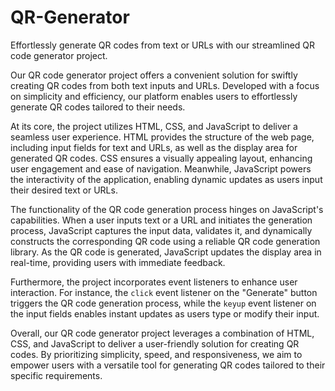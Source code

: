 # QR-Generator
Effortlessly generate QR codes from text or URLs with our streamlined QR code generator project.

Our QR code generator project offers a convenient solution for swiftly creating QR codes from both text inputs and URLs. Developed with a focus on simplicity and efficiency, our platform enables users to effortlessly generate QR codes tailored to their needs.

At its core, the project utilizes HTML, CSS, and JavaScript to deliver a seamless user experience. HTML provides the structure of the web page, including input fields for text and URLs, as well as the display area for generated QR codes. CSS ensures a visually appealing layout, enhancing user engagement and ease of navigation. Meanwhile, JavaScript powers the interactivity of the application, enabling dynamic updates as users input their desired text or URLs.

The functionality of the QR code generation process hinges on JavaScript's capabilities. When a user inputs text or a URL and initiates the generation process, JavaScript captures the input data, validates it, and dynamically constructs the corresponding QR code using a reliable QR code generation library. As the QR code is generated, JavaScript updates the display area in real-time, providing users with immediate feedback.

Furthermore, the project incorporates event listeners to enhance user interaction. For instance, the `click` event listener on the "Generate" button triggers the QR code generation process, while the `keyup` event listener on the input fields enables instant updates as users type or modify their input.

Overall, our QR code generator project leverages a combination of HTML, CSS, and JavaScript to deliver a user-friendly solution for creating QR codes. By prioritizing simplicity, speed, and responsiveness, we aim to empower users with a versatile tool for generating QR codes tailored to their specific requirements.
